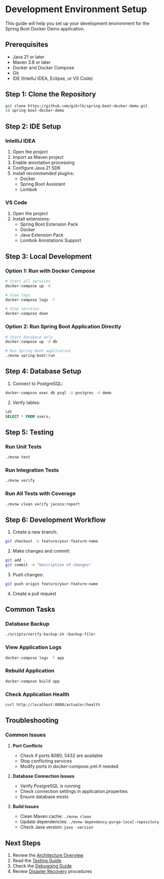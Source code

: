 # Development Environment Setup

This guide will help you set up your development environment for the Spring Boot Docker Demo application.

## Prerequisites

- Java 21 or later
- Maven 3.8 or later
- Docker and Docker Compose
- Git
- IDE (IntelliJ IDEA, Eclipse, or VS Code)

## Step 1: Clone the Repository

```bash
git clone https://github.com/gihrlk/spring-boot-docker-demo.git
cd spring-boot-docker-demo
```

## Step 2: IDE Setup

### IntelliJ IDEA
1. Open the project
2. Import as Maven project
3. Enable annotation processing
4. Configure Java 21 SDK
5. Install recommended plugins:
   - Docker
   - Spring Boot Assistant
   - Lombok

### VS Code
1. Open the project
2. Install extensions:
   - Spring Boot Extension Pack
   - Docker
   - Java Extension Pack
   - Lombok Annotations Support

## Step 3: Local Development

### Option 1: Run with Docker Compose
```bash
# Start all services
docker-compose up -d

# View logs
docker-compose logs -f

# Stop services
docker-compose down
```

### Option 2: Run Spring Boot Application Directly
```bash
# Start database only
docker-compose up -d db

# Run Spring Boot application
./mvnw spring-boot:run
```

## Step 4: Database Setup

1. Connect to PostgreSQL:
```bash
docker-compose exec db psql -U postgres -d demo
```

2. Verify tables:
```sql
\dt
SELECT * FROM users;
```

## Step 5: Testing

### Run Unit Tests
```bash
./mvnw test
```

### Run Integration Tests
```bash
./mvnw verify
```

### Run All Tests with Coverage
```bash
./mvnw clean verify jacoco:report
```

## Step 6: Development Workflow

1. Create a new branch:
```bash
git checkout -b feature/your-feature-name
```

2. Make changes and commit:
```bash
git add .
git commit -m "Description of changes"
```

3. Push changes:
```bash
git push origin feature/your-feature-name
```

4. Create a pull request

## Common Tasks

### Database Backup
```bash
./scripts/verify-backup.sh <backup-file>
```

### View Application Logs
```bash
docker-compose logs -f app
```

### Rebuild Application
```bash
docker-compose build app
```

### Check Application Health
```bash
curl http://localhost:8080/actuator/health
```

## Troubleshooting

### Common Issues

1. **Port Conflicts**
   - Check if ports 8080, 5432 are available
   - Stop conflicting services
   - Modify ports in docker-compose.yml if needed

2. **Database Connection Issues**
   - Verify PostgreSQL is running
   - Check connection settings in application.properties
   - Ensure database exists

3. **Build Issues**
   - Clean Maven cache: `./mvnw clean`
   - Update dependencies: `./mvnw dependency:purge-local-repository`
   - Check Java version: `java -version`

## Next Steps

1. Review the [Architecture Overview](../architecture/overview.md)
2. Read the [Testing Guide](testing.md)
3. Check the [Debugging Guide](debugging.md)
4. Review [Disaster Recovery](../disaster-recovery.md) procedures 